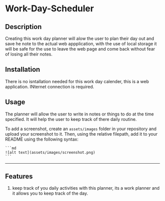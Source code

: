 # Work-Day-Scheduler

## Description

Creating this work day planner will alow the user to plan their day out and save he note to the actual web appplication, with the use of local storage it will be safe for the use to leave the web page and come back without fear of losing all their notes.

## Installation

There is no isntallation needed for this work day calender, this is a web application. 
INternet connection is required.

## Usage
The planner will allow the user to write in notes or things to do at the time specified. It will help the user to keep track of there daily routine.

To add a screenshot, create an `assets/images` folder in your repository and upload your screenshot to it. Then, using the relative filepath, add it to your README using the following syntax:

    ```md
    ![alt text](assets/images/screenshot.png)
    ```

---

## Features

1. keep track of you daily activities with this planner, its a work planner and it allows you to keep track of the day.
